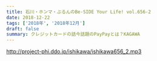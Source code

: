 ```yaml
---
title: 石川・ホンマ・ぶるんのBe-SIDE Your Life! vol.656-2
date: 2018-12-22
tags: ['2018年', '2018年12月']
draft: false
summary: クレジットカードの話今話題のPayPayとは？KAGAWA
---
```


http://project-phi.ddo.jp/ishikawa/ishikawa656_2.mp3
